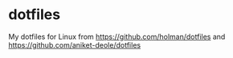 dotfiles
========
My dotfiles for Linux
from https://github.com/holman/dotfiles
and https://github.com/aniket-deole/dotfiles

